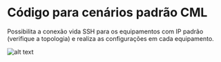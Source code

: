 <h1 align="left">Código para cenários padrão CML</h1>
<p align="left">Possibilita a conexão vida SSH para os equipamentos com IP padrão (verifique a topologia) e realiza as configurações em cada equipamento.</p>

![alt text](https://github.com/loktwo/C-digos/blob/master/python/CML/Topologia.png?raw=true)